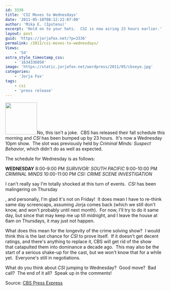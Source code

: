 ```yaml
---
id: 3336
title: 'CSI Moves to Wednesdays'
date: '2011-05-18T08:12:22-07:00'
author: 'Mika E. (Ipstenu)'
excerpt: 'Hold on to your hats.  CSI is now airing 23 hours earlier.'
layout: post
guid: 'https://jorjafox.net/?p=3336'
permalink: /2011/csi-moves-to-wednesdays/
Views:
    - '54'
astra_style_timestamp_css:
    - '1634336050'
image: 'https://static.jorjafox.net/wordpress/2011/05/cbseye.jpg'
categories:
    - 'Jorja Fox'
tags:
    - csi
    - 'press release'
---
```


<img class="alignleft size-thumbnail wp-image-3337" title="cbseye" src="//static.jorjafox.net/wordpress/2011/05/cbseye-100x100.jpg" alt="" width="100" height="100" />No, this isn't a joke.  CBS has released their fall schedule this morning and _CSI_ has been bumped up by 23 hours.  It's now a Wednesday 10pm show.  The slot was previously held by _Criminal Minds: Suspect Behavior_, which didn't do as well as expected.

The schedule for Wednesday is as follows:

**WEDNESDAY**
8:00-9:00 PM _SURVIVOR: SOUTH PACIFIC_
9:00-10:00 PM _CRIMINAL MINDS_
10:00-11:00 PM _CSI: CRIME SCENE INVESTIGATION_

I can't really say I'm totally shocked at this turn of events.  _CSI_ has been malingering on Thursday

, and personally, I'm glad it's not on Friday!  It does mean I have to re-think same day screencaps, assuming Jorja comes back (which we still don't know, and won't probably until next month).  For now, I'll try to do it same day, but since that may keep me up till midnight, and I leave the house at 6am on Thursdays, it may just not happen.

What does this mean for the longevity of the crime solving show?  I would think this is the last chance for _CSI_ to prove itself.  If it doesn't get decent ratings, and there's anything to replace it, CBS will get rid of the show that catapulted them into dominance a decade ago.  This may also be the start of a serious shake-up for the cast, but we won't know that for a while yet.  Everyone's still in negotiations.

What do you think about _CSI_ jumping to Wednesday?  Good move?  Bad call?  The end of it all?  Speak up in the comments!

Source: <a href="http://www.cbspressexpress.com/div.php/cbs_entertainment/release?id=28300">CBS Press Express</a>
